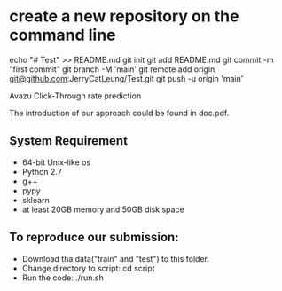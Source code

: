 # create a new repository on the command line
echo "# Test" >> README.md
git init
git add README.md
git commit -m "first commit"
git branch -M 'main'
git remote add origin git@github.com:JerryCatLeung/Test.git
git push -u origin 'main'

Avazu Click-Through rate prediction

The introduction of our approach could be found in doc.pdf.

System Requirement
------------------
- 64-bit Unix-like os
- Python 2.7
- g++
- pypy
- sklearn
- at least 20GB memory and 50GB disk space

To reproduce our submission:
-------------------
- Download tha data("train" and "test") to this folder.
- Change directory to script:
	cd script
- Run the code:
	./run.sh
